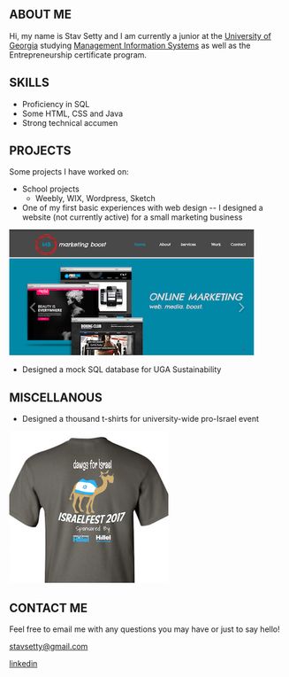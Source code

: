 ## ABOUT ME

Hi, my name is Stav Setty and I am currently a junior at the [University of Georgia](http://www.uga.edu) studying [Management Information Systems](http://www.terry.uga.edu/undergraduate/majors/management-information-systems) as well as the Entrepreneurship certificate program. 

## SKILLS 
- Proficiency in SQL 
- Some HTML, CSS and Java 
- Strong technical accumen 

## PROJECTS
Some projects I have worked on: 
- School projects 
  - Weebly, WIX, Wordpress, Sketch   
- One of my first basic experiences with web design -- I designed a website (not currently active) for a small marketing business 


![Image](markboost.jpg)
- Designed a mock SQL database for UGA Sustainability 

## MISCELLANOUS  

- Designed a thousand t-shirts for university-wide pro-Israel event 

![Image](tshirt.jpg)

## CONTACT ME
Feel free to email me with any questions you may have or just to say hello! 

[stavsetty@gmail.com](stavsetty@gmail.com)

[linkedin](https://www.linkedin.com/in/stavsetty/) 


